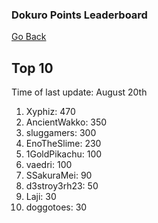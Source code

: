 ### Dokuro Points Leaderboard

[Go Back](index.md)

## Top 10

Time of last update: August 20th

1. Xyphiz: 470
2. AncientWakko: 350
3. sluggamers: 300
4. EnoTheSlime: 230
5. 1GoldPikachu: 100
6. vaedri: 100
7. SSakuraMei: 90
8. d3stroy3rh23: 50
9. Laji: 30
10. doggotoes: 30
